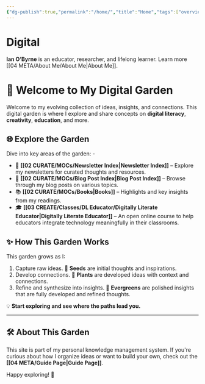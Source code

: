 ```yaml
---
{"dg-publish":true,"permalink":"/home/","title":"Home","tags":["overview","hub","gardenEntry","gardenEntry","gardenEntry","gardenEntry"]}
---
```



# Digital

**Ian O’Byrne** is an educator, researcher, and lifelong learner. Learn more [[04 META/About Me/About Me\|About Me]].

# 🌟 Welcome to My Digital Garden

Welcome to my evolving collection of ideas, insights, and connections. This digital garden is where I explore and share concepts on **digital literacy**, **creativity**, **education**, and more. 

## 🌐 Explore the Garden 
Dive into key areas of the garden: - 
- 📰 **[[02 CURATE/MOCs/Newsletter Index\|Newsletter Index]]** – Explore my newsletters for curated thoughts and resources. 
- 📝 **[[02 CURATE/MOCs/Blog Post Index\|Blog Post Index]]** – Browse through my blog posts on various topics. 
- 📚 **[[02 CURATE/MOCs/Books\|Books]]** – Highlights and key insights from my readings. 
- 🎓 **[[03 CREATE/Classes/DL Educator/Digitally Literate Educator\|Digitally Literate Educator]]** – An open online course to help educators integrate technology meaningfully in their classrooms.

## ✨ How This Garden Works
This garden grows as I:
1. Capture raw ideas. 🌱 **Seeds** are initial thoughts and inspirations.
2. Develop connections. 🌿 **Plants** are developed ideas with context and connections.
3. Refine and synthesize into insights. 🌲 **Evergreens** are polished insights that are fully developed and refined thoughts.

💡 **Start exploring and see where the paths lead you.**

---

## 🛠️ About This Garden
This site is part of my personal knowledge management system. If you're curious about how I organize ideas or want to build your own, check out the **[[04 META/Guide Page\|Guide Page]]**.

Happy exploring! 🌟
